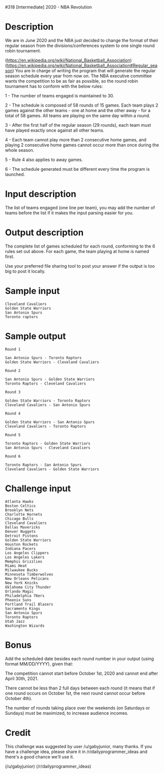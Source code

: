 #318 [Intermediate] 2020 - NBA Revolution

# Description
We are in June 2020 and the NBA just decided to change the format of their regular season from the divisions/conferences system to one single round robin tournament.

(https://en.wikipedia.org/wiki/National_Basketball_Association)
(https://en.wikipedia.org/wiki/National_Basketball_Association#Regular_season)
You are in charge of writing the program that will generate the regular season schedule every year from now on. The NBA executive committee wants the competition to be as fair as possible, so the round robin tournament has to conform with the below rules:

1 - The number of teams engaged is maintained to 30.

2 - The schedule is composed of 58 rounds of 15 games. Each team plays 2 games against the other teams - one at home and the other away - for a total of 58 games. All teams are playing on the same day within a round.

3 - After the first half of the regular season (29 rounds), each team must have played exactly once against all other teams.

4 - Each team cannot play more than 2 consecutive home games, and playing 2 consecutive home games cannot occur more than once during the whole season.

5 - Rule 4 also applies to away games.

6 - The schedule generated must be different every time the program is launched.

# Input description
The list of teams engaged (one line per team), you may add the number of teams before the list if it makes the input parsing easier for you.

# Output description
The complete list of games scheduled for each round, conforming to the 6 rules set out above. For each game, the team playing at home is named first.

Use your preferred file sharing tool to post your answer if the output is too big to post it locally.

# Sample input

```
Cleveland Cavaliers
Golden State Warriors
San Antonio Spurs
Toronto raptors
```
# Sample output

```
Round 1

San Antonio Spurs - Toronto Raptors
Golden State Warriors - Cleveland Cavaliers

Round 2

San Antonio Spurs - Golden State Warriors
Toronto Raptors - Cleveland Cavaliers

Round 3

Golden State Warriors - Toronto Raptors
Cleveland Cavaliers - San Antonio Spurs

Round 4

Golden State Warriors - San Antonio Spurs
Cleveland Cavaliers - Toronto Raptors 

Round 5

Toronto Raptors - Golden State Warriors 
San Antonio Spurs - Cleveland Cavaliers 

Round 6

Toronto Raptors - San Antonio Spurs
Cleveland Cavaliers - Golden State Warriors
```
# Challenge input

```
Atlanta Hawks
Boston Celtics
Brooklyn Nets
Charlotte Hornets
Chicago Bulls
Cleveland Cavaliers
Dallas Mavericks
Denver Nuggets
Detroit Pistons
Golden State Warriors
Houston Rockets
Indiana Pacers
Los Angeles Clippers
Los Angeles Lakers
Memphis Grizzlies
Miami Heat
Milwaukee Bucks
Minnesota Timberwolves
New Orleans Pelicans
New York Knicks
Oklahoma City Thunder
Orlando Magic
Philadelphia 76ers
Phoenix Suns
Portland Trail Blazers
Sacramento Kings
San Antonio Spurs
Toronto Raptors
Utah Jazz
Washington Wizards
```
# Bonus
Add the scheduled date besides each round number in your output (using format MM/DD/YYYY), given that:

The competition cannot start before October 1st, 2020 and cannot end after April 30th, 2021.

There cannot be less than 2 full days between each round (it means that if one round occurs on October 1st, the next round cannot occur before October 4th).

The number of rounds taking place over the weekends (on Saturdays or Sundays) must be maximized, to increase audience incomes.

# Credit
This challenge was suggested by user /u/gabyjunior, many thanks. If you have a challenge idea, please share it in /r/dailyprogrammer_ideas and there's a good chance we'll use it. 

(/u/gabyjunior)
(/r/dailyprogrammer_ideas)
